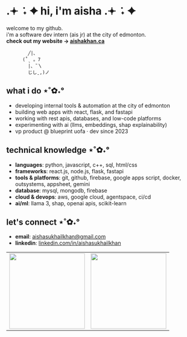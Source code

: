 # .𖥔 ݁ ˖ ✦ hi, i'm aisha .𖥔 ݁ ˖ ✦  
welcome to my github.  
i'm a software dev intern (ais jr) at the city of edmonton.  
**check out my website → [aishakhan.ca](https://aishakhan.ca)**  

            ╱|、
          (˚ˎ 。7  
            |、˜〵          
            じしˍ,)ノ            

## what i do ⋆˚✿˖°  
- developing internal tools & automation at the city of edmonton  
- building web apps with react, flask, and fastapi  
- working with rest apis, databases, and low-code platforms  
- experimenting with ai (llms, embeddings, shap explainability)  
- vp product @ blueprint uofa · dev since 2023  

## technical knowledge ⋆˚✿˖°  
- **languages**: python, javascript, c++, sql, html/css  
- **frameworks**: react.js, node.js, flask, fastapi  
- **tools & platforms**: git, github, firebase, google apps script, docker, outsystems, appsheet, gemini  
- **database**: mysql, mongodb, firebase  
- **cloud & devops**: aws, google cloud, agentspace, ci/cd  
- **ai/ml**: llama 3, shap, openai apis, scikit-learn  

## let's connect ⋆˚✿˖°  
- **email**: aishasukhailkhan@gmail.com  
- **linkedin**: [linkedin.com/in/aishasukhailkhan](https://www.linkedin.com/in/aishasukhailkhan)  

<table style="border: none;">
  <tr>
    <td style="border: none;">
      <img src="https://github-readme-stats.vercel.app/api?username=aishakhan2103&show_icons=true&theme=calm&hide_border=true&bg_color=00000000" height="200px"/>
    </td>
    <td style="border: none;">
      <img src="https://github-readme-stats.vercel.app/api/top-langs/?username=aishakhan2103&layout=compact&theme=calm&hide_border=true&bg_color=00000000" height="200px"/>
    </td>
  </tr>
</table>
